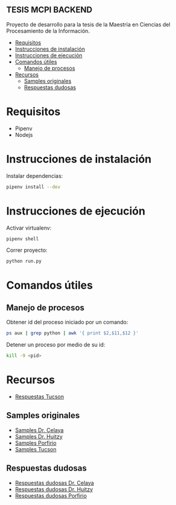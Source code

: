 **TESIS MCPI BACKEND**
---

Proyecto de desarrollo para la tesis de la Maestría en Ciencias del Procesamiento de la Información.

- [Requisitos](#requisitos)
- [Instrucciones de instalación](#instrucciones-de-instalación)
- [Instrucciones de ejecución](#instrucciones-de-ejecución)
- [Comandos útiles](#comandos-útiles)
  - [Manejo de procesos](#manejo-de-procesos)
- [Recursos](#recursos)
  - [Samples originales](#samples-originales)
  - [Respuestas dudosas](#respuestas-dudosas)

# Requisitos

- Pipenv
- Nodejs

# Instrucciones de instalación

Instalar dependencias:

```bash
pipenv install --dev
```

# Instrucciones de ejecución

Activar virtualenv:

```bash
pipenv shell
```

Correr proyecto:

```bash
python run.py
```

# Comandos útiles

## Manejo de procesos

Obtener id del proceso iniciado por un comando:

```bash
ps aux | grep python | awk '{ print $2,$11,$12 }'
```

Detener un proceso por medio de su id:

```bash
kill -9 <pid>
```

# Recursos

- [Respuestas Tucson](https://docs.google.com/spreadsheets/d/19GgVMb-Aq1c-rAwh_9mPyeLuWu6FZqg_eoA_HWuJGDc/edit#gid=345668867)

## Samples originales

- [Samples Dr. Celaya](https://docs.google.com/spreadsheets/d/1aeYyg5jbzB2ta6fNdsf_uYCLQvybZ-x1fdFKv8iLbDE/edit#gid=2129512129)
- [Samples Dr. Huitzy](https://docs.google.com/spreadsheets/d/10WPWgKDDN3GAEFuklFCGSz0HB26amN7o_W8dMqUSKrg/edit#gid=640831378)
- [Samples Porfirio](https://docs.google.com/spreadsheets/d/1aIOrp1windsA12OBMRop_IFkGH3Na6AYaglUJMusYjs/edit#gid=1092706847)
- [Samples Tucson](https://docs.google.com/spreadsheets/d/1lNre50rzHjvlBqz1_EJRRayfTy7T2KprSd9XnF1kqt0/edit#gid=1446544166)
## Respuestas dudosas

- [Respuestas dudosas Dr. Celaya ](https://docs.google.com/spreadsheets/d/1VOciAb0kHwfiKjMKteNTNH6qNdFurDc1gbM0lTjCRK4/edit#gid=2129512129)
- [Respuestas dudosas Dr. Huitzy ](https://docs.google.com/spreadsheets/d/1tsN1sGY0NmXvLcngHdyOIidOJagKiNlfNXo6b2fCnIc/edit#gid=2129512129)
- [Respuestas dudosas Porfirio ](https://docs.google.com/spreadsheets/d/1ryfWPxuNS3qtSYal7YoQ-ihRMXxRgvVbku7eeLaecaY/edit#gid=2129512129)
